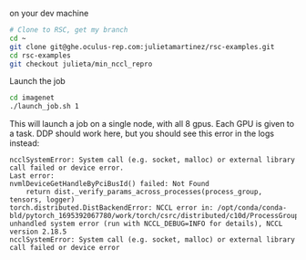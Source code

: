 
on your dev machine

```bash
# Clone to RSC, get my branch
cd ~
git clone git@ghe.oculus-rep.com:julietamartinez/rsc-examples.git
cd rsc-examples
git checkout julieta/min_nccl_repro
```

Launch the job
```bash
cd imagenet
./launch_job.sh 1
```

This will launch a job on a single node, with all 8 gpus.
Each GPU is given to a task. DDP should work here, but you should see this error in the logs instead:

```
ncclSystemError: System call (e.g. socket, malloc) or external library call failed or device error.
Last error:
nvmlDeviceGetHandleByPciBusId() failed: Not Found
    return dist._verify_params_across_processes(process_group, tensors, logger)
torch.distributed.DistBackendError: NCCL error in: /opt/conda/conda-bld/pytorch_1695392067780/work/torch/csrc/distributed/c10d/ProcessGroupNCCL.cpp:1331, unhandled system error (run with NCCL_DEBUG=INFO for details), NCCL version 2.18.5
ncclSystemError: System call (e.g. socket, malloc) or external library call failed or device error
```

